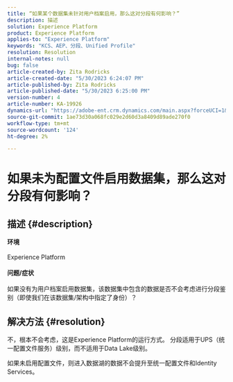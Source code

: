 ```yaml
---
title: “如果某个数据集未针对用户档案启用，那么这对分段有何影响？”
description: 描述
solution: Experience Platform
product: Experience Platform
applies-to: "Experience Platform"
keywords: "KCS、AEP、分段、Unified Profile"
resolution: Resolution
internal-notes: null
bug: false
article-created-by: Zita Rodricks
article-created-date: "5/30/2023 6:24:07 PM"
article-published-by: Zita Rodricks
article-published-date: "5/30/2023 6:25:00 PM"
version-number: 4
article-number: KA-19926
dynamics-url: "https://adobe-ent.crm.dynamics.com/main.aspx?forceUCI=1&pagetype=entityrecord&etn=knowledgearticle&id=ae024c24-17ff-ed11-8f6e-6045bd006b25"
source-git-commit: 1ae73d30a068fc029e2d60d3a8409d89ade270f0
workflow-type: tm+mt
source-wordcount: '124'
ht-degree: 2%

---
```


# 如果未为配置文件启用数据集，那么这对分段有何影响？

## 描述 {#description}

<b>环境</b><br><br>Experience Platform<br><br><b>问题/症状</b><br><br>如果没有为用户档案启用数据集，该数据集中包含的数据是否不会考虑进行分段鉴别（即使我们在该数据集/架构中指定了身份）？<br>

## 解决方法 {#resolution}


不，根本不会考虑，这是Experience Platform的运行方式。 分段适用于UPS（统一配置文件服务）级别，而不适用于Data Lake级别。

如果未启用配置文件，则进入数据湖的数据不会提升至统一配置文件和Identity Services。
